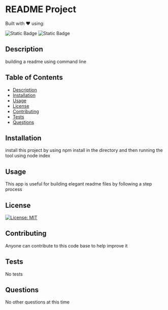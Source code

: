 # README Project

  Built with ❤️ using:

  ![Static Badge](https://img.shields.io/badge/-Markdown-purple?logo=markdown&logoColor=white&style=flat)
  ![Static Badge](https://img.shields.io/badge/-Javascript-blue?logo=javascript&logoColor=white&style=flat)
  
  ## Description
  
  building a readme using command line
  
  ## Table of Contents
  
  - [Description](#description)
  - [Installation](#installation)
  - [Usage](#usage)
  - [License](#license)
  - [Contributing](#contributing)
  - [Tests](#tests)
  - [Questions](#questions)
  
  ## Installation

  install this project by using npm install in the directory and then running the tool using node index
  
  ## Usage

  This app is useful for building elegant readme files by following a step process
  
  ## License

  [![License: MIT](https://img.shields.io/badge/License-MIT-green?link=https://opensource.org/licenses/MIT)](https://opensource.org/licenses/MIT)
  
  ## Contributing

  Anyone can contribute to this code base to help improve it
  
  ## Tests

  No tests
  
  ## Questions

  No other questions at this time
